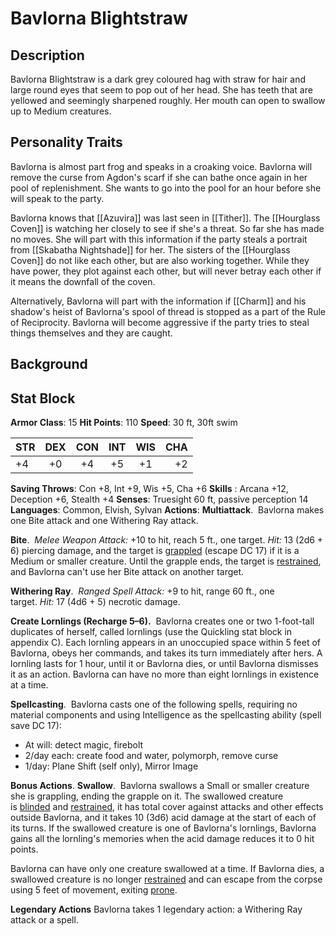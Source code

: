 # Bavlorna Blightstraw
## Description
Bavlorna Blightstraw is a dark grey coloured hag with straw for hair and large round eyes that seem to pop out of her head. She has teeth that are yellowed and seemingly sharpened roughly. Her mouth can open to swallow up to Medium creatures. 

## Personality Traits
Bavlorna is almost part frog and speaks in a croaking voice. Bavlorna will remove the curse from Agdon's scarf if she can bathe once again in her pool of replenishment. She wants to go into the pool for an hour before she will speak to the party. 

Bavlorna knows that [[Azuvira]] was last seen in [[Tither]]. The [[Hourglass Coven]] is watching her closely to see if she's a threat. So far she has made no moves. She will part with this information if the party steals a portrait from [[Skabatha Nightshade]] for her. The sisters of the [[Hourglass Coven]] do not like each other, but are also working together. While they have power, they plot against each other, but will never betray each other if it means the downfall of the coven.

Alternatively, Bavlorna will part with the information if [[Charm]] and his shadow's heist of Bavlorna's spool of thread is stopped as a part of the Rule of Reciprocity. Bavlorna will become aggressive if the party tries to steal things themselves and they are caught. 

## Background 

## Stat Block
**Armor Class**: 15
**Hit Points**: 110
**Speed**: 30 ft, 30ft swim

| STR | DEX | CON | INT | WIS | CHA |
| :--- | :---:  | :---: | :---: | :---: | ---: |
| +4 | +0 | +4 | +5 | +1 | +2 |

**Saving Throws**: Con +8, Int +9, Wis +5, Cha +6
**Skills** :  Arcana +12, Deception +6, Stealth +4
**Senses**: Truesight 60 ft, passive perception 14
**Languages**: Common, Elvish, Sylvan
**Actions**: 
**Multiattack**. 
Bavlorna makes one Bite attack and one Withering Ray attack.

**Bite**. 
_Melee Weapon Attack:_ +10 to hit, reach 5 ft., one target. _Hit:_ 13 (2d6 + 6) piercing damage, and the target is [grappled](https://5e.tools/conditionsdiseases.html#grappled_phb) (escape DC 17) if it is a Medium or smaller creature. Until the grapple ends, the target is [restrained](https://5e.tools/conditionsdiseases.html#restrained_phb), and Bavlorna can't use her Bite attack on another target.

**Withering Ray**. 
_Ranged Spell Attack:_ +9 to hit, range 60 ft., one target. _Hit:_ 17 (4d6 + 5) necrotic damage.

**Create Lornlings (Recharge 5–6).** 
Bavlorna creates one or two 1-foot-tall duplicates of herself, called lornlings (use the Quickling stat block in appendix C). Each lornling appears in an unoccupied space within 5 feet of Bavlorna, obeys her commands, and takes its turn immediately after hers. A lornling lasts for 1 hour, until it or Bavlorna dies, or until Bavlorna dismisses it as an action. Bavlorna can have no more than eight lornlings in existence at a time.

**Spellcasting**. 
Bavlorna casts one of the following spells, requiring no material components and using Intelligence as the spellcasting ability (spell save DC 17):
-   At will: detect magic, firebolt
-   2/day each: create food and water, polymorph, remove curse
-   1/day: Plane Shift (self only), Mirror Image

**Bonus Actions**.
**Swallow**. 
Bavlorna swallows a Small or smaller creature she is grappling, ending the grapple on it. The swallowed creature is [blinded](https://5e.tools/conditionsdiseases.html#blinded_phb) and [restrained](https://5e.tools/conditionsdiseases.html#restrained_phb), it has total cover against attacks and other effects outside Bavlorna, and it takes 10 (3d6) acid damage at the start of each of its turns. If the swallowed creature is one of Bavlorna's lornlings, Bavlorna gains all the lornling's memories when the acid damage reduces it to 0 hit points.

Bavlorna can have only one creature swallowed at a time. If Bavlorna dies, a swallowed creature is no longer [restrained](https://5e.tools/conditionsdiseases.html#restrained_phb) and can escape from the corpse using 5 feet of movement, exiting [prone](https://5e.tools/conditionsdiseases.html#prone_phb).

**Legendary Actions**
Bavlorna takes 1 legendary action: a Withering Ray attack or a spell.
